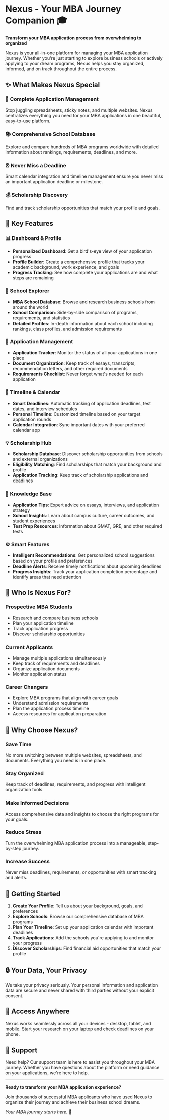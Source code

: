 # Nexus - Your MBA Journey Companion 🎓

**Transform your MBA application process from overwhelming to organized**

Nexus is your all-in-one platform for managing your MBA application journey. Whether you're just starting to explore business schools or actively applying to your dream programs, Nexus helps you stay organized, informed, and on track throughout the entire process.

## ✨ What Makes Nexus Special

### 🎯 **Complete Application Management**
Stop juggling spreadsheets, sticky notes, and multiple websites. Nexus centralizes everything you need for your MBA applications in one beautiful, easy-to-use platform.

### 📚 **Comprehensive School Database**
Explore and compare hundreds of MBA programs worldwide with detailed information about rankings, requirements, deadlines, and more.

### ⏰ **Never Miss a Deadline**
Smart calendar integration and timeline management ensure you never miss an important application deadline or milestone.

### 💰 **Scholarship Discovery**
Find and track scholarship opportunities that match your profile and goals.

## 🚀 Key Features

### **📊 Dashboard & Profile**
- **Personalized Dashboard**: Get a bird's-eye view of your application progress
- **Profile Builder**: Create a comprehensive profile that tracks your academic background, work experience, and goals
- **Progress Tracking**: See how complete your applications are and what steps are remaining

### **🏫 School Explorer**
- **MBA School Database**: Browse and research business schools from around the world
- **School Comparison**: Side-by-side comparison of programs, requirements, and statistics
- **Detailed Profiles**: In-depth information about each school including rankings, class profiles, and admission requirements

### **📝 Application Management**
- **Application Tracker**: Monitor the status of all your applications in one place
- **Document Organization**: Keep track of essays, transcripts, recommendation letters, and other required documents
- **Requirements Checklist**: Never forget what's needed for each application

### **📅 Timeline & Calendar**
- **Smart Deadlines**: Automatic tracking of application deadlines, test dates, and interview schedules
- **Personal Timeline**: Customized timeline based on your target application rounds
- **Calendar Integration**: Sync important dates with your preferred calendar app

### **💡 Scholarship Hub**
- **Scholarship Database**: Discover scholarship opportunities from schools and external organizations
- **Eligibility Matching**: Find scholarships that match your background and profile
- **Application Tracking**: Keep track of scholarship applications and deadlines

### **📖 Knowledge Base**
- **Application Tips**: Expert advice on essays, interviews, and application strategy
- **School Insights**: Learn about campus culture, career outcomes, and student experiences
- **Test Prep Resources**: Information about GMAT, GRE, and other required tests

### **⚙️ Smart Features**
- **Intelligent Recommendations**: Get personalized school suggestions based on your profile and preferences
- **Deadline Alerts**: Receive timely notifications about upcoming deadlines
- **Progress Insights**: Track your application completion percentage and identify areas that need attention

## 🌟 Who Is Nexus For?

### **Prospective MBA Students**
- Research and compare business schools
- Plan your application timeline
- Track application progress
- Discover scholarship opportunities

### **Current Applicants**
- Manage multiple applications simultaneously
- Keep track of requirements and deadlines
- Organize application documents
- Monitor application status

### **Career Changers**
- Explore MBA programs that align with career goals
- Understand admission requirements
- Plan the application process timeline
- Access resources for application preparation

## 💪 Why Choose Nexus?

### **Save Time**
No more switching between multiple websites, spreadsheets, and documents. Everything you need is in one place.

### **Stay Organized**
Keep track of deadlines, requirements, and progress with intelligent organization tools.

### **Make Informed Decisions**
Access comprehensive data and insights to choose the right programs for your goals.

### **Reduce Stress**
Turn the overwhelming MBA application process into a manageable, step-by-step journey.

### **Increase Success**
Never miss deadlines, requirements, or opportunities with smart tracking and alerts.

## 🎯 Getting Started

1. **Create Your Profile**: Tell us about your background, goals, and preferences
2. **Explore Schools**: Browse our comprehensive database of MBA programs
3. **Plan Your Timeline**: Set up your application calendar with important deadlines
4. **Track Applications**: Add the schools you're applying to and monitor your progress
5. **Discover Scholarships**: Find financial aid opportunities that match your profile

## 🔒 Your Data, Your Privacy

We take your privacy seriously. Your personal information and application data are secure and never shared with third parties without your explicit consent.

## 📱 Access Anywhere

Nexus works seamlessly across all your devices - desktop, tablet, and mobile. Start your research on your laptop and check deadlines on your phone.

## 🤝 Support

Need help? Our support team is here to assist you throughout your MBA journey. Whether you have questions about the platform or need guidance on your applications, we're here to help.

---

**Ready to transform your MBA application experience?**

Join thousands of successful MBA applicants who have used Nexus to organize their journey and achieve their business school dreams.

*Your MBA journey starts here.* 🚀